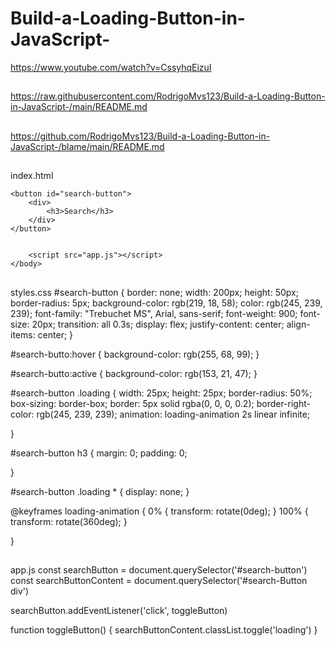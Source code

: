# Build-a-Loading-Button-in-JavaScript-

https://www.youtube.com/watch?v=CssyhqEizuI

##

https://raw.githubusercontent.com/RodrigoMvs123/Build-a-Loading-Button-in-JavaScript-/main/README.md

##

https://github.com/RodrigoMvs123/Build-a-Loading-Button-in-JavaScript-/blame/main/README.md

##

index.html
<!DOCTYPE html>
<html lang="en">
    <head>
        <meta charset="UTF-8">
        <meta http-equiv="X-UA-Compatible" content="IE=edge">
        <meta name="viewport" content="width=device-width, initial-scale=1.0">
        <title>Loading Button</title>
        <link rel="stylesheet" href="styles.css">
    </head>
    <body>
        
    <button id="search-button">
        <div>
            <h3>Search</h3>
        </div>
    </button>


        <script src="app.js"></script>    
    </body>
</html>

##

styles.css
#search-button {
    border: none;
    width: 200px;
    height: 50px;
    border-radius: 5px;
    background-color: rgb(219, 18, 58);
    color: rgb(245, 239, 239);
    font-family: "Trebuchet MS", Arial, sans-serif;
    font-weight: 900;
    font-size: 20px;
    transition: all 0.3s;
    display: flex;
    justify-content: center;
    align-items: center;
}

#search-butto:hover {
    background-color: rgb(255, 68, 99);
}

#search-butto:active {
    background-color: rgb(153, 21, 47);
}

#search-button .loading {
    width: 25px;
    height: 25px;
    border-radius: 50%;
    box-sizing: border-box;
    border: 5px solid rgba(0, 0, 0, 0.2);
    border-right-color: rgb(245, 239, 239);
    animation: loading-animation 2s linear infinite;

}

#search-button h3 {
    margin: 0;
    padding: 0;

}

#search-button .loading * {
    display: none;
}

@keyframes loading-animation {
    0% {
        transform: rotate(0deg);
    }
    100% {
        transform: rotate(360deg);
    }

}

##

app.js
const searchButton = document.querySelector('#search-button')
const searchButtonContent = document.querySelector('#search-Button div')

searchButton.addEventListener('click', toggleButton)

function toggleButton() {
    searchButtonContent.classList.toggle('loading')
}

